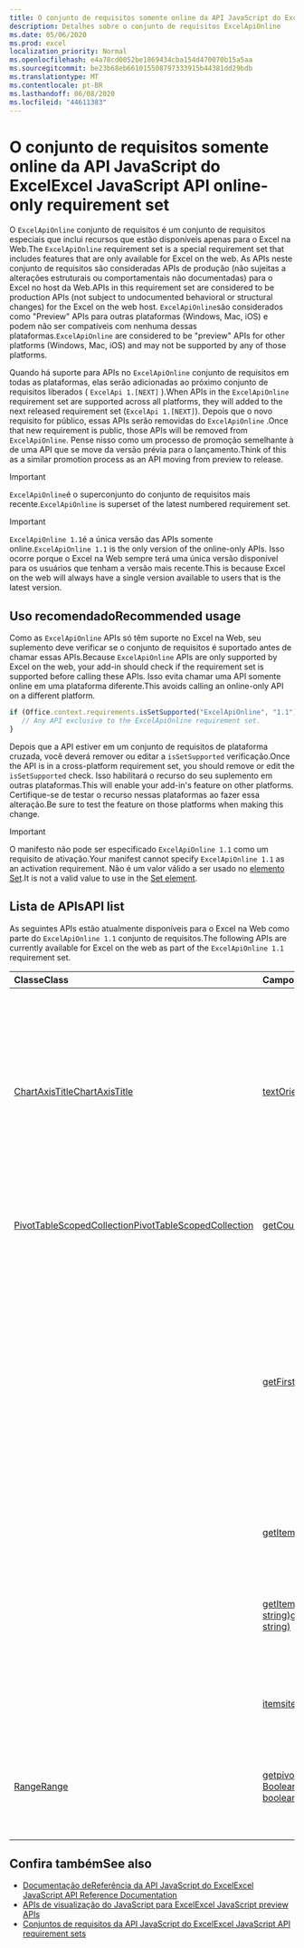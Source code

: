 ```yaml
---
title: O conjunto de requisitos somente online da API JavaScript do Excel
description: Detalhes sobre o conjunto de requisitos ExcelApiOnline
ms.date: 05/06/2020
ms.prod: excel
localization_priority: Normal
ms.openlocfilehash: e4a78cd0052be1869434cba154d470070b15a5aa
ms.sourcegitcommit: be23b68eb661015508797333915b44381dd29bdb
ms.translationtype: MT
ms.contentlocale: pt-BR
ms.lasthandoff: 06/08/2020
ms.locfileid: "44611383"
---
```

# <a name="excel-javascript-api-online-only-requirement-set"></a><span data-ttu-id="d83bb-103">O conjunto de requisitos somente online da API JavaScript do Excel</span><span class="sxs-lookup"><span data-stu-id="d83bb-103">Excel JavaScript API online-only requirement set</span></span>

<span data-ttu-id="d83bb-104">O `ExcelApiOnline` conjunto de requisitos é um conjunto de requisitos especiais que inclui recursos que estão disponíveis apenas para o Excel na Web.</span><span class="sxs-lookup"><span data-stu-id="d83bb-104">The `ExcelApiOnline` requirement set is a special requirement set that includes features that are only available for Excel on the web.</span></span> <span data-ttu-id="d83bb-105">As APIs neste conjunto de requisitos são consideradas APIs de produção (não sujeitas a alterações estruturais ou comportamentais não documentadas) para o Excel no host da Web.</span><span class="sxs-lookup"><span data-stu-id="d83bb-105">APIs in this requirement set are considered to be production APIs (not subject to undocumented behavioral or structural changes) for the Excel on the web host.</span></span> <span data-ttu-id="d83bb-106">`ExcelApiOnline`são considerados como "Preview" APIs para outras plataformas (Windows, Mac, iOS) e podem não ser compatíveis com nenhuma dessas plataformas.</span><span class="sxs-lookup"><span data-stu-id="d83bb-106">`ExcelApiOnline` are considered to be "preview" APIs for other platforms (Windows, Mac, iOS) and may not be supported by any of those platforms.</span></span>

<span data-ttu-id="d83bb-107">Quando há suporte para APIs no `ExcelApiOnline` conjunto de requisitos em todas as plataformas, elas serão adicionadas ao próximo conjunto de requisitos liberados ( `ExcelApi 1.[NEXT]` ).</span><span class="sxs-lookup"><span data-stu-id="d83bb-107">When APIs in the `ExcelApiOnline` requirement set are supported across all platforms, they will added to the next released requirement set (`ExcelApi 1.[NEXT]`).</span></span> <span data-ttu-id="d83bb-108">Depois que o novo requisito for público, essas APIs serão removidas do `ExcelApiOnline` .</span><span class="sxs-lookup"><span data-stu-id="d83bb-108">Once that new requirement is public, those APIs will be removed from `ExcelApiOnline`.</span></span> <span data-ttu-id="d83bb-109">Pense nisso como um processo de promoção semelhante à de uma API que se move da versão prévia para o lançamento.</span><span class="sxs-lookup"><span data-stu-id="d83bb-109">Think of this as a similar promotion process as an API moving from preview to release.</span></span>

> [!IMPORTANT]
> <span data-ttu-id="d83bb-110">`ExcelApiOnline`é o superconjunto do conjunto de requisitos mais recente.</span><span class="sxs-lookup"><span data-stu-id="d83bb-110">`ExcelApiOnline` is superset of the latest numbered requirement set.</span></span>

> [!IMPORTANT]
> <span data-ttu-id="d83bb-111">`ExcelApiOnline 1.1`é a única versão das APIs somente online.</span><span class="sxs-lookup"><span data-stu-id="d83bb-111">`ExcelApiOnline 1.1` is the only version of the online-only APIs.</span></span> <span data-ttu-id="d83bb-112">Isso ocorre porque o Excel na Web sempre terá uma única versão disponível para os usuários que tenham a versão mais recente.</span><span class="sxs-lookup"><span data-stu-id="d83bb-112">This is because Excel on the web will always have a single version available to users that is the latest version.</span></span>

## <a name="recommended-usage"></a><span data-ttu-id="d83bb-113">Uso recomendado</span><span class="sxs-lookup"><span data-stu-id="d83bb-113">Recommended usage</span></span>

<span data-ttu-id="d83bb-114">Como as `ExcelApiOnline` APIs só têm suporte no Excel na Web, seu suplemento deve verificar se o conjunto de requisitos é suportado antes de chamar essas APIs.</span><span class="sxs-lookup"><span data-stu-id="d83bb-114">Because `ExcelApiOnline` APIs are only supported by Excel on the web, your add-in should check if the requirement set is supported before calling these APIs.</span></span> <span data-ttu-id="d83bb-115">Isso evita chamar uma API somente online em uma plataforma diferente.</span><span class="sxs-lookup"><span data-stu-id="d83bb-115">This avoids calling an online-only API on a different platform.</span></span>

```js
if (Office.context.requirements.isSetSupported("ExcelApiOnline", "1.1")) {
   // Any API exclusive to the ExcelApiOnline requirement set.
}
```

<span data-ttu-id="d83bb-116">Depois que a API estiver em um conjunto de requisitos de plataforma cruzada, você deverá remover ou editar a `isSetSupported` verificação.</span><span class="sxs-lookup"><span data-stu-id="d83bb-116">Once the API is in a cross-platform requirement set, you should remove or edit the `isSetSupported` check.</span></span> <span data-ttu-id="d83bb-117">Isso habilitará o recurso do seu suplemento em outras plataformas.</span><span class="sxs-lookup"><span data-stu-id="d83bb-117">This will enable your add-in's feature on other platforms.</span></span> <span data-ttu-id="d83bb-118">Certifique-se de testar o recurso nessas plataformas ao fazer essa alteração.</span><span class="sxs-lookup"><span data-stu-id="d83bb-118">Be sure to test the feature on those platforms when making this change.</span></span>

> [!IMPORTANT]
> <span data-ttu-id="d83bb-119">O manifesto não pode ser especificado `ExcelApiOnline 1.1` como um requisito de ativação.</span><span class="sxs-lookup"><span data-stu-id="d83bb-119">Your manifest cannot specify `ExcelApiOnline 1.1` as an activation requirement.</span></span> <span data-ttu-id="d83bb-120">Não é um valor válido a ser usado no [elemento Set](../manifest/set.md).</span><span class="sxs-lookup"><span data-stu-id="d83bb-120">It is not a valid value to use in the [Set element](../manifest/set.md).</span></span>

## <a name="api-list"></a><span data-ttu-id="d83bb-121">Lista de APIs</span><span class="sxs-lookup"><span data-stu-id="d83bb-121">API list</span></span>

<span data-ttu-id="d83bb-122">As seguintes APIs estão atualmente disponíveis para o Excel na Web como parte do `ExcelApiOnline 1.1` conjunto de requisitos.</span><span class="sxs-lookup"><span data-stu-id="d83bb-122">The following APIs are currently available for Excel on the web as part of the `ExcelApiOnline 1.1` requirement set.</span></span>

| <span data-ttu-id="d83bb-123">Classe</span><span class="sxs-lookup"><span data-stu-id="d83bb-123">Class</span></span> | <span data-ttu-id="d83bb-124">Campos</span><span class="sxs-lookup"><span data-stu-id="d83bb-124">Fields</span></span> | <span data-ttu-id="d83bb-125">Descrição</span><span class="sxs-lookup"><span data-stu-id="d83bb-125">Description</span></span> |
|:---|:---|:---|
|[<span data-ttu-id="d83bb-126">ChartAxisTitle</span><span class="sxs-lookup"><span data-stu-id="d83bb-126">ChartAxisTitle</span></span>](/javascript/api/excel/excel.chartaxistitle)|[<span data-ttu-id="d83bb-127">textOrientation</span><span class="sxs-lookup"><span data-stu-id="d83bb-127">textOrientation</span></span>](/javascript/api/excel/excel.chartaxistitle#textorientation)|<span data-ttu-id="d83bb-128">Especifica o ângulo no qual o texto é orientado para o título do eixo do gráfico.</span><span class="sxs-lookup"><span data-stu-id="d83bb-128">Specifies the angle to which the text is oriented for the chart axis title.</span></span> <span data-ttu-id="d83bb-129">O valor deve ser um inteiro de-90 a 90 ou o inteiro 180 para texto orientado verticalmente.</span><span class="sxs-lookup"><span data-stu-id="d83bb-129">The value should either be an integer from -90 to 90 or the integer 180 for vertically-oriented text.</span></span>|
|[<span data-ttu-id="d83bb-130">PivotTableScopedCollection</span><span class="sxs-lookup"><span data-stu-id="d83bb-130">PivotTableScopedCollection</span></span>](/javascript/api/excel/excel.pivottablescopedcollection)|[<span data-ttu-id="d83bb-131">getCount()</span><span class="sxs-lookup"><span data-stu-id="d83bb-131">getCount()</span></span>](/javascript/api/excel/excel.pivottablescopedcollection#getcount--)|<span data-ttu-id="d83bb-132">Obtém o número de tabelas dinâmicas na coleção.</span><span class="sxs-lookup"><span data-stu-id="d83bb-132">Gets the number of PivotTables in the collection.</span></span>|
||[<span data-ttu-id="d83bb-133">getFirst()</span><span class="sxs-lookup"><span data-stu-id="d83bb-133">getFirst()</span></span>](/javascript/api/excel/excel.pivottablescopedcollection#getfirst--)|<span data-ttu-id="d83bb-134">Obtém a primeira tabela dinâmica na coleção.</span><span class="sxs-lookup"><span data-stu-id="d83bb-134">Gets the first PivotTable in the collection.</span></span> <span data-ttu-id="d83bb-135">As tabelas dinâmicas da coleção são classificadas de cima para baixo e da esquerda para a direita, de forma que a tabela superior esquerda seja a primeira tabela dinâmica na coleção.</span><span class="sxs-lookup"><span data-stu-id="d83bb-135">The PivotTables in the collection are sorted top to bottom and left to right, such that top-left table is the first PivotTable in the collection.</span></span>|
||[<span data-ttu-id="d83bb-136">getItem(key: string)</span><span class="sxs-lookup"><span data-stu-id="d83bb-136">getItem(key: string)</span></span>](/javascript/api/excel/excel.pivottablescopedcollection#getitem-key-)|<span data-ttu-id="d83bb-137">Obtém uma Tabela Dinâmica por nome.</span><span class="sxs-lookup"><span data-stu-id="d83bb-137">Gets a PivotTable by name.</span></span>|
||[<span data-ttu-id="d83bb-138">getItemOrNullObject(name: string)</span><span class="sxs-lookup"><span data-stu-id="d83bb-138">getItemOrNullObject(name: string)</span></span>](/javascript/api/excel/excel.pivottablescopedcollection#getitemornullobject-name-)|<span data-ttu-id="d83bb-139">Obtém uma Tabela Dinâmica por nome.</span><span class="sxs-lookup"><span data-stu-id="d83bb-139">Gets a PivotTable by name.</span></span> <span data-ttu-id="d83bb-140">Se a tabela dinâmica não existir, retornará um objeto null.</span><span class="sxs-lookup"><span data-stu-id="d83bb-140">If the PivotTable does not exist, will return a null object.</span></span>|
||[<span data-ttu-id="d83bb-141">items</span><span class="sxs-lookup"><span data-stu-id="d83bb-141">items</span></span>](/javascript/api/excel/excel.pivottablescopedcollection#items)|<span data-ttu-id="d83bb-142">Obtém os itens filhos carregados nesta coleção.</span><span class="sxs-lookup"><span data-stu-id="d83bb-142">Gets the loaded child items in this collection.</span></span>|
|[<span data-ttu-id="d83bb-143">Range</span><span class="sxs-lookup"><span data-stu-id="d83bb-143">Range</span></span>](/javascript/api/excel/excel.range)|[<span data-ttu-id="d83bb-144">getpivotrs (fullyContained?: Boolean)</span><span class="sxs-lookup"><span data-stu-id="d83bb-144">getPivotTables(fullyContained?: boolean)</span></span>](/javascript/api/excel/excel.range#getpivottables-fullycontained-)|<span data-ttu-id="d83bb-145">Obtém uma coleção com escopo de tabelas dinâmicas que se sobrepõe ao intervalo.</span><span class="sxs-lookup"><span data-stu-id="d83bb-145">Gets a scoped collection of PivotTables that overlap with the range.</span></span>|

## <a name="see-also"></a><span data-ttu-id="d83bb-146">Confira também</span><span class="sxs-lookup"><span data-stu-id="d83bb-146">See also</span></span>

- [<span data-ttu-id="d83bb-147">Documentação deReferência da API JavaScript do Excel</span><span class="sxs-lookup"><span data-stu-id="d83bb-147">Excel JavaScript API Reference Documentation</span></span>](/javascript/api/excel?view=excel-js-online)
- [<span data-ttu-id="d83bb-148">APIs de visualização do JavaScript para Excel</span><span class="sxs-lookup"><span data-stu-id="d83bb-148">Excel JavaScript preview APIs</span></span>](./excel-preview-apis.md)
- [<span data-ttu-id="d83bb-149">Conjuntos de requisitos da API JavaScript do Excel</span><span class="sxs-lookup"><span data-stu-id="d83bb-149">Excel JavaScript API requirement sets</span></span>](./excel-api-requirement-sets.md)